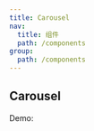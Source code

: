 ```yaml
---
title: Carousel
nav:
  title: 组件
  path: /components
group:
  path: /components
---
```


## Carousel

Demo:

<code src="./demos/index.tsx"></code>

<!-- <API></API> -->